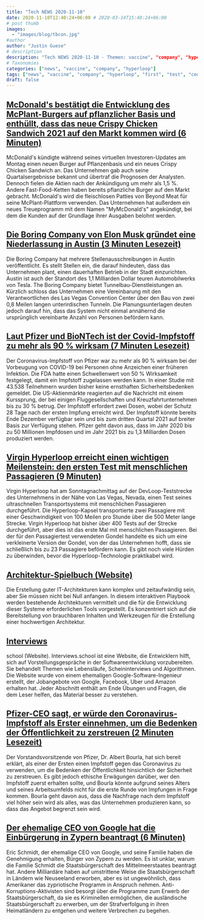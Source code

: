 ```yaml
---
title: "Tech NEWS 2020-11-10"
date: 2020-11-10T12:40:24+06:00 # 2020-03-14T15:40:24+06:00
# post thumb
images:
  - "images/blog/tbcon.jpg"
#author
author: "Justin Guese"
# description
description: "Tech NEWS 2020-11-10 - Themen: vaccine", "company", "hyperloop"
# Taxonomies
categories: ["news", "vaccine", "company", "hyperloop"]
tags: ["news", "vaccine", "company", "hyperloop", "first", "test", "ceo"]
draft: false
---
```


## [McDonald's bestätigt die Entwicklung des McPlant-Burgers auf pflanzlicher Basis und enthüllt, dass das neue Crispy Chicken Sandwich 2021 auf den Markt kommen wird (6 Minuten)](https://www.usatoday.com/story/money/food/2020/11/09/mcplant-mcdonalds-plant-based-burger-crispy-chicken-sandwich/6187977002//1/01000175b1da1616-b30d4ab4-5a5d-4198-91d2-a170072d6448-000000/Nk9kf01dn6dgpQHe0-iCKNQBeiPRhx9-PF82t80HTgc=166)

 McDonald's kündigte während seines virtuellen Investoren-Updates am Montag einen neuen Burger auf Pflanzenbasis und ein neues Crispy Chicken Sandwich an. Das Unternehmen gab auch seine Quartalsergebnisse bekannt und übertraf die Prognosen der Analysten. Dennoch fielen die Aktien nach der Ankündigung um mehr als 1,5 %. Andere Fast-Food-Ketten haben bereits pflanzliche Burger auf den Markt gebracht. McDonald's wird die fleischlosen Patties von Beyond Meat für seine McPlant-Plattform verwenden. Das Unternehmen hat außerdem ein neues Treueprogramm mit dem Namen "MyMcDonald's" angekündigt, bei dem die Kunden auf der Grundlage ihrer Ausgaben belohnt werden.

## [Die Boring Company von Elon Musk gründet eine Niederlassung in Austin (3 Minuten Lesezeit)](https://techcrunch.com/2020/11/09/elon-musks-boring-company-is-setting-up-operations-in-austin//1/01000175b1da1616-b30d4ab4-5a5d-4198-91d2-a170072d6448-000000/cJsiLGOJFtsB4VPg-7R6qTmqJT-LkrQvUqlhsAk1vy0=166)

 Die Boring Company hat mehrere Stellenausschreibungen in Austin veröffentlicht. Es stellt Stellen ein, die darauf hindeuten, dass das Unternehmen plant, einen dauerhaften Betrieb in der Stadt einzurichten. Austin ist auch der Standort des 1,1 Milliarden Dollar teuren Automobilwerks von Tesla. The Boring Company bietet Tunnelbau-Dienstleistungen an. Kürzlich schloss das Unternehmen eine Vereinbarung mit den Verantwortlichen des Las Vegas Convention Center über den Bau von zwei 0,8 Meilen langen unterirdischen Tunneln. Die Planungsunterlagen deuten jedoch darauf hin, dass das System nicht einmal annähernd die ursprünglich vereinbarte Anzahl von Personen befördern kann.

## [Laut Pfizer und BioNTech ist der Covid-Impfstoff zu mehr als 90 % wirksam (7 Minuten Lesezeit)](https://www.cnbc.com/2020/11/09/covid-vaccine-pfizer-drug-is-more-than-90percent-effective-in-preventing-infection.html/1/01000175b1da1616-b30d4ab4-5a5d-4198-91d2-a170072d6448-000000/iPIUjEui7jIr-TC_pfMYVojH8mZzkEIto_RrGsZIgeg=166)

 Der Coronavirus-Impfstoff von Pfizer war zu mehr als 90 % wirksam bei der Vorbeugung von COVID-19 bei Personen ohne Anzeichen einer früheren Infektion. Die FDA hatte einen Schwellenwert von 50 % Wirksamkeit festgelegt, damit ein Impfstoff zugelassen werden kann. In einer Studie mit 43.538 Teilnehmern wurden bisher keine ernsthaften Sicherheitsbedenken gemeldet. Die US-Aktienmärkte reagierten auf die Nachricht mit einem Kurssprung, der bei einigen Fluggesellschaften und Kreuzfahrtunternehmen bis zu 30 % betrug. Der Impfstoff erfordert zwei Dosen, wobei der Schutz 28 Tage nach der ersten Impfung erreicht wird. Der Impfstoff könnte bereits Ende Dezember verfügbar sein und bis zum dritten Quartal 2021 auf breiter Basis zur Verfügung stehen. Pfizer geht davon aus, dass im Jahr 2020 bis zu 50 Millionen Impfdosen und im Jahr 2021 bis zu 1,3 Milliarden Dosen produziert werden.

## [Virgin Hyperloop erreicht einen wichtigen Meilenstein: den ersten Test mit menschlichen Passagieren (9 Minuten)](https://www.theverge.com/platform/amp/2020/11/8/21553014/virgin-hyperloop-first-human-test-speed-pod-tube/1/01000175b1da1616-b30d4ab4-5a5d-4198-91d2-a170072d6448-000000/KwfeysTpuPl45hmq8ttY2Q6-L05DPLpgSu--cGzSQLc=166)

 Virgin Hyperloop hat am Sonntagnachmittag auf der DevLoop-Teststrecke des Unternehmens in der Nähe von Las Vegas, Nevada, einen Test seines ultraschnellen Transportsystems mit menschlichen Passagieren durchgeführt. Die Hyperloop-Kapsel transportierte zwei Passagiere mit einer Geschwindigkeit von 100 Meilen pro Stunde über die 500 Meter lange Strecke. Virgin Hyperloop hat bisher über 400 Tests auf der Strecke durchgeführt, aber dies ist das erste Mal mit menschlichen Passagieren. Bei der für den Passagiertest verwendeten Gondel handelte es sich um eine verkleinerte Version der Gondel, von der das Unternehmen hofft, dass sie schließlich bis zu 23 Passagiere befördern kann. Es gibt noch viele Hürden zu überwinden, bevor die Hyperloop-Technologie praktikabel wird.

## [Architektur-Spielbuch (Website)](https://nocomplexity.com/documents/arplaybook/index.html/1/01000175b1da1616-b30d4ab4-5a5d-4198-91d2-a170072d6448-000000/AoKFgqqbsxQgTapY5RKXhE9PNA5ekygjHVUERrBnrUs=166)

 Die Erstellung guter IT-Architekturen kann komplex und zeitaufwändig sein, aber Sie müssen nicht bei Null anfangen. In diesem interaktiven Playbook werden bestehende Architekturen vermittelt und die für die Entwicklung dieser Systeme erforderlichen Tools vorgestellt. Es konzentriert sich auf die Bereitstellung von brauchbaren Inhalten und Werkzeugen für die Erstellung einer hochwertigen Architektur.

## [Interviews](https://interviews.school//1/01000175b1da1616-b30d4ab4-5a5d-4198-91d2-a170072d6448-000000/ftIHd6AgNSANveWy3PLB3rz1j7PDYJl5cmsGWqTkxvk=166)

school (Website). Interviews.school ist eine Website, die Entwicklern hilft, sich auf Vorstellungsgespräche in der Softwareentwicklung vorzubereiten. Sie behandelt Themen wie Lebensläufe, Scheininterviews und Algorithmen. Die Website wurde von einem ehemaligen Google-Software-Ingenieur erstellt, der Jobangebote von Google, Facebook, Uber und Amazon erhalten hat. Jeder Abschnitt enthält am Ende Übungen und Fragen, die dem Leser helfen, das Material besser zu verstehen.

## [Pfizer-CEO sagt, er würde den Coronavirus-Impfstoff als Erster einnehmen, um die Bedenken der Öffentlichkeit zu zerstreuen (2 Minuten Lesezeit)](https://www.cnbc.com/2020/11/09/coronavirus-vaccine-pfizer-ceo-says-he-would-take-it-first-to-ease-public-concern.html/1/01000175b1da1616-b30d4ab4-5a5d-4198-91d2-a170072d6448-000000/u5pr-lUjB0JMkKo7rH-eDGfh0tbEGpuw9flVO0z2Z1I=166)

 Der Vorstandsvorsitzende von Pfizer, Dr. Albert Bourla, hat sich bereit erklärt, als einer der Ersten einen Impfstoff gegen das Coronavirus zu verwenden, um die Bedenken der Öffentlichkeit hinsichtlich der Sicherheit zu zerstreuen. Es gibt jedoch ethische Erwägungen darüber, wer den Impfstoff zuerst erhalten sollte, und Bourla könnte aufgrund seines Alters und seines Arbeitsumfelds nicht für die erste Runde von Impfungen in Frage kommen. Bourla geht davon aus, dass die Nachfrage nach dem Impfstoff viel höher sein wird als alles, was das Unternehmen produzieren kann, so dass das Angebot begrenzt sein wird.

## [Der ehemalige CEO von Google hat die Einbürgerung in Zypern beantragt (6 Minuten)](https://www.vox.com/recode/2020/11/9/21547055/eric-schmidt-google-citizen-cyprus-european-union/1/01000175b1da1616-b30d4ab4-5a5d-4198-91d2-a170072d6448-000000/4cVIbHCsZGKIR680h-dW7mgMBtZ-WPBeVX4qafIf8jE=166)

 Eric Schmidt, der ehemalige CEO von Google, und seine Familie haben die Genehmigung erhalten, Bürger von Zypern zu werden. Es ist unklar, warum die Familie Schmidt die Staatsbürgerschaft des Mittelmeerstaates beantragt hat. Andere Milliardäre haben auf umstrittene Weise die Staatsbürgerschaft in Ländern wie Neuseeland erworben, aber es ist ungewöhnlich, dass Amerikaner das zypriotische Programm in Anspruch nehmen. Anti-Korruptions-Aktivisten sind besorgt über die Programme zum Erwerb der Staatsbürgerschaft, da sie es Kriminellen ermöglichen, die ausländische Staatsbürgerschaft zu erwerben, um der Strafverfolgung in ihren Heimatländern zu entgehen und weitere Verbrechen zu begehen.

